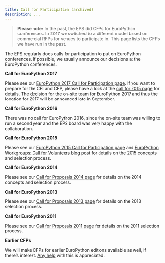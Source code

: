 ```yaml
---
title: Call for Participation (archived)
description: ...
---
```



> ****Please note:**** In the past, the EPS did CFPs for EuroPython conferences. In 2017 we switched to a different model based on commercial RFPs for venues to participate in. This page lists the CFPs we have run in the past.

The EPS regularly does calls for participation to put on EuroPython conferences. If possible, we usually announce our decisions at the EuroPython conferences.

****Call for EuroPython 2017****

Please see our [EuroPython 2017 Call for Participation page](/about/cfp-2017). If you want to prepare for the CFI and CFP, please have a look at the [call for 2015 page](/about/cfp-2015) for details. The decision for the on\-site team for EuroPython 2017 and thus the location for 2017 will be announced late in September.

****Call for EuroPython 2016****

There was no call for EuroPython 2016, since the on\-site team was willing to run a second year and the EPS board was very happy with the collaboration.

****Call for EuroPython 2015****

Please see our [EuroPython 2015 Call for Participation page](/about/cfp-2015) and [EuroPython Workgroups: Call for Volunteers blog post](/about/post/99718376575/europython-workgroups-call-for-volunteers) for details on the 2015 concepts and selection process.

****Call for EuroPython 2014****

Please see our [Call for Proposals 2014 page](/about/cfp-2014) for details on the 2014 concepts and selection process.

****Call for EuroPython 2013****

Please see our [Call for Proposals 2013 page](/about/cfp-2013) for details on the 2013 selection process.

****Call for EuroPython 2011****

Please see our [Call for Proposals 2011 page](/about/cfp-2011) for details on the 2011 selection process.

****Earlier CFPs****

We will make CFPs for earlier EuroPython editions available as well, if there’s interest. [Any help](/about/contact) with this is appreciated.


